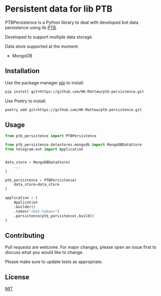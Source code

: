 # Persistent data for lib PTB

PTBPersistence is a Python library to deal with developed bot data persistence using lib [PTB](https://github.com/python-telegram-bot/python-telegram-bot).

Developed to support multiple data storage.

Data store supported at the moment:
- MongoDB

## Installation

Use the package manager [pip](https://pip.pypa.io/en/stable/) to install.

```bash
pip install git+https://github.com/HK-Mattew/ptb-persistence.git
```

Use Poetry to install.

```bash
poetry add git+https://github.com/HK-Mattew/ptb-persistence.git
```

## Usage

```python
from ptb_persistence import PTBPersistence

from ptb_persistence.datastores.mongodb import MongoDBDataStore
from telegram.ext import Application


data_store = MongoDBDataStore(
    ...
)

ptb_persistence = PTBPersistence(
    data_store=data_store
)

application = (
    Application
    .builder()
    .token("<bot-token>")
    .persistence(ptb_persistence).build()
)

```

## Contributing

Pull requests are welcome. For major changes, please open an issue first
to discuss what you would like to change.

Please make sure to update tests as appropriate.

## License

[MIT](https://choosealicense.com/licenses/mit/)